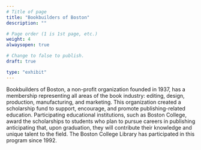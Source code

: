 ```yaml
---
# Title of page
title: "Bookbuilders of Boston"
description: ""

# Page order (1 is 1st page, etc.)
weight: 4
alwaysopen: true

# Change to false to publish.
draft: true

type: "exhibit"
---
```



Bookbuilders of Boston, a non-profit organization founded in 1937, has a membership representing all areas of the book industry: editing, design, production, manufacturing, and marketing. This organization created a scholarship fund to support, encourage, and promote publishing-related education. Participating educational institutions, such as Boston College, award the scholarships to students who plan to pursue careers in publishing anticipating that, upon graduation, they will contribute their knowledge and unique talent to the field. The Boston College Library has participated in this program since 1992.

